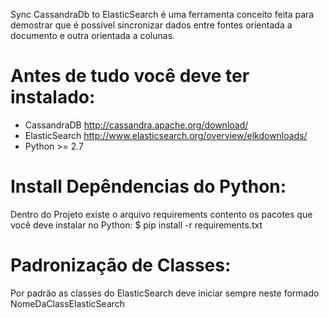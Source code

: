 Sync CassandraDb to ElasticSearch é uma ferramenta conceito feita para demostrar que é possível sincronizar dados 
entre fontes orientada a documento e outra orientada a colunas.

# Antes de tudo você deve ter instalado:
 * CassandraDB http://cassandra.apache.org/download/ 
 * ElasticSearch http://www.elasticsearch.org/overview/elkdownloads/
 * Python >= 2.7
 
# Install Depêndencias do Python:
 Dentro do Projeto existe o arquivo requirements contento os pacotes que você deve instalar no Python:
 $ pip install -r requirements.txt
 
# Padronização de Classes:
 Por padrão as classes do ElasticSearch deve iniciar sempre neste formado
 NomeDaClassElasticSearch
 